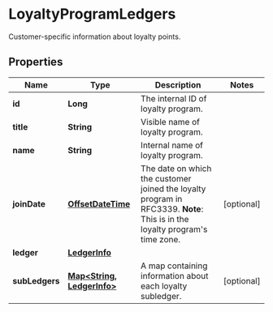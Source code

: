

# LoyaltyProgramLedgers

Customer-specific information about loyalty points.
## Properties

Name | Type | Description | Notes
------------ | ------------- | ------------- | -------------
**id** | **Long** | The internal ID of loyalty program. | 
**title** | **String** | Visible name of loyalty program. | 
**name** | **String** | Internal name of loyalty program. | 
**joinDate** | [**OffsetDateTime**](OffsetDateTime.md) | The date on which the customer joined the loyalty program in RFC3339.  **Note**: This is in the loyalty program&#39;s time zone.  |  [optional]
**ledger** | [**LedgerInfo**](LedgerInfo.md) |  | 
**subLedgers** | [**Map&lt;String, LedgerInfo&gt;**](LedgerInfo.md) | A map containing information about each loyalty subledger. |  [optional]



